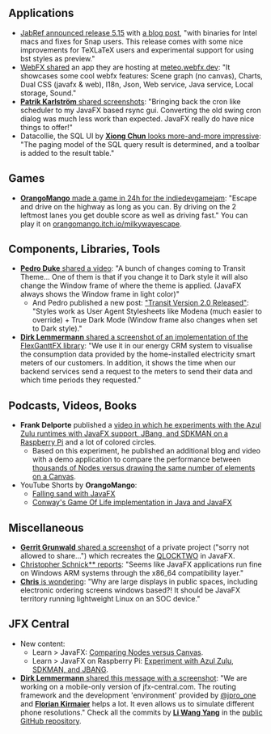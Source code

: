 ## Applications

* [JabRef announced release 5.15](https://foojay.social/@jabref/112797436287631234) with [a blog post](https://blog.jabref.org/2024/07/16/JabRef5-15/), "with binaries for Intel macs and fixes for Snap users. This release comes with some nice improvements for TeXLaTeX users and experimental support for using bst styles as preview."
* [WebFX shared](https://x.com/WebFXProject/status/1815417115161121078) an app they are hosting at [meteo.webfx.dev](https://meteo.webfx.dev): "It showcases some cool webfx features: Scene graph (no canvas), Charts, Dual CSS (javafx & web), I18n, Json, Web service, Java service, Local storage, Sound."
* [**Patrik Karlström** shared screenshots](https://x.com/PatrikKarlstrom/status/1816016154852299111): "Bringing back the cron like scheduler to my JavaFX based rsync gui. Converting the old swing cron dialog was much less work than expected. JavaFX really do have nice things to offer!"
* Datacollie, the SQL UI by [**Xiong Chun** looks more-and-more impressive](https://x.com/xiongchun007/status/1816419820268605848): "The paging model of the SQL query result is determined, and a toolbar is added to the result table."

## Games

* [**OrangoMango** made a game in 24h for the indiedevgamejam](https://x.com/orango_mango/status/1812950078665204134): "Escape and drive on the highway as long as you can. By driving on the 2 leftmost lanes you get double score as well as driving fast." You can play it on [orangomango.itch.io/milkywayescape](https://orangomango.itch.io/milkywayescape).

## Components, Libraries, Tools

* [**Pedro Duke** shared a video](https://x.com/P_Duke/status/1815390389974503934): "A bunch of changes coming to Transit Theme... One of them is that if you change it to Dark style it will also change the Window frame of where the theme is applied. (JavaFX always shows the Window frame in light color)"
  * And Pedro published a new post: ["Transit Version 2.0 Released"](https://pixelduke.com/2024/07/24/transit-version-2-0-released/): "Styles work as User Agent Stylesheets like Modena (much easier to override) + True Dark Mode (Window frame also changes when set to Dark style)."
* [**Dirk Lemmermann** shared a screenshot of an implementation of the FlexGanttFX library](https://x.com/dlemmermann/status/1816511301369331865): "We use it in our energy CRM system to visualise the consumption data provided by the home-installed electricity smart meters of our customers. In addition, it shows the time when our backend services send a request to the meters to send their data and which time periods they requested."

## Podcasts, Videos, Books

* **Frank Delporte** published a [video in which he experiments with the Azul Zulu runtimes with JavaFX support, JBang, and SDKMAN on a Raspberry Pi](https://www.youtube.com/watch?v=XhDQvkcYJ88)  and a lot of colored circles.
  * Based on this experiment, he published an additional blog and video with a demo application to compare the performance between [thousands of Nodes versus drawing the same number of elements on a Canvas](https://webtechie.be/post/2024-07-22-javafx-nodes-versus-canvas/).
* YouTube Shorts by **OrangoMango**:
  * [Falling sand with JavaFX](https://www.youtube.com/shorts/2T3UNo5EVXg)
  * [Conway's Game Of Life implementation in Java and JavaFX](https://www.youtube.com/shorts/iaOnGQj86lQ)

## Miscellaneous

* [**Gerrit Grunwald** shared a screenshot](https://x.com/hansolo_/status/1813616079769686335) of a private project ("sorry not allowed to share...") which recreates the [QLOCKTWO](https://www.qlocktwo.com/en-be/) in JavaFX.
* [Christopher Schnick** reports](https://x.com/crschnick/status/1814024272295178515): "Seems like JavaFX applications run fine on Windows ARM systems through the x86_64 compatibility layer."
* [**Chris** is wondering](https://x.com/cbm64/status/1815503568897540159): "Why are large displays in public spaces, including electronic ordering screens windows based?! It should be JavaFX territory running lightweight Linux on an SOC device."

## JFX Central

* New content:
  * Learn > JavaFX: [Comparing Nodes versus
    Canvas](https://www.jfx-central.com/learn-javafx/nodes-versus-canvas).
  * Learn > JavaFX on Raspberry Pi: [Experiment with Azul Zulu, SDKMAN, and JBANG](https://www.jfx-central.com/learn-raspberrypi/zulu-sdkman-jbang). 
* [**Dirk Lemmermann** shared this message with a screenshot](https://x.com/dlemmermann/status/1816486634260463781): "We are working on a mobile-only version of jfx-central.com. The routing framework and the development 'environment' provided by [@jpro_one](https://x.com/jpro_one) and [**Florian Kirmaier**](https://x.com/FlorianKirmaier) helps a lot. It even allows us to simulate different phone resolutions." Check all the commits by [**Li Wang Yang**](https://x.com/LeeWyatt_7788) in the [public GitHub repository](https://github.com/dlsc-software-consulting-gmbh/jfxcentral2/commits/develop/).
